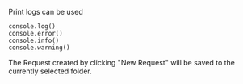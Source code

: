 Print logs can be used
```
console.log()
console.error()
console.info()
console.warning()
```
The Request created by clicking "New Request" will be saved to the currently selected folder.
